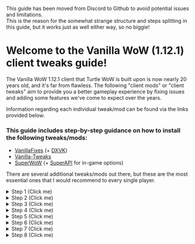 This guide has been moved from Discord to Github to avoid potential issues and limitations.  
This is the reason for the somewhat strange structure and steps splitting in this guide, but it works just as well either way, so no biggie!  

# Welcome to the Vanilla WoW (1.12.1) client tweaks guide!

The Vanilla WoW 1.12.1 client that Turtle WoW is built upon is now nearly 20 years old, and it's far from flawless. The following "client mods" or "client tweaks" aim to provide you a better gameplay experience by fixing issues and adding some features we've come to expect over the years.  

Information regarding each individual tweak/mod can be found via the links provided below.  

### This guide includes step-by-step guidance on how to install the following tweaks/mods:  
* [VanillaFixes](<https://github.com/hannesmann/vanillafixes>) (+ [DXVK](<https://github.com/doitsujin/dxvk>))  
* [Vanilla-Tweaks](<https://github.com/brndd/vanilla-tweaks>)  
* [SuperWoW](<https://github.com/balakethelock/SuperWoW>) (+ [SuperAPI](<https://github.com/balakethelock/SuperAPI>) for in-game options)  

There are several additional tweaks/mods out there, but these are the most essential ones that I would recommend to every single player.  

<details>
<summary> Step 1 (Click me) </summary>

# Client Tweaks - Step 1

Before we start we must disable our Antivirus software and add TurtleWoW's game folder to exclusions.  
This is to ensure that Windows Defender (or any other antivirus software you may have) doesn't delete any of the files.  
> [!NOTE]
> The explanation for why AV software false flags VanillaFixes can be found on the [VanillaFixes - Releases](<https://github.com/hannesmann/vanillafixes/releases>) page.  

> In short, there's no way for antivirus software to differentiate between VanillaFixes, which *we want* to inject the mod DLL's into our game, and a malicious DLL injector that would be used for nefarious purposes. As a result it considers VanillaFixes a virus/malware even though it's not. 

### These are the steps shown in the video below:
1. Open **Windows Defender** / **Windows Security**
2. Under **Virus & threat protection**, click **Manage settings**
3. Set **Real-time protection** to **Off**
4. Scroll down to **Exclusions** and click **Add or remove exclusions**
5. Click **+ Add an exclusion** and select **Folder**
6. Navigate to your TurtleWoW installation folder and hit **Select Folder**
-# for example "G:\TWoW\twmoa_1172" as seen in the video below
7. Confirm in **Exclusions** list that the game folder was added successfully


![Video](https://cdn.discordapp.com/attachments/1317115547749580824/1325992839934644244/Step-1.mp4?ex=677dce90&is=677c7d10&hm=31e5efe37b22919329add4df71a7e363883cbd2bee2349435dc3ceeeeddc46da&)
</details>

<details>
<summary> Step 2 (Click me) </summary>

## Client Tweaks - Step 2
Now, let's download our first actual client tweak, we'll start with VanillaFixes!

Confirm that your antivirus software is still temporarily **disabled** during the download and installation of **VanillaFixes**

### These are the steps shown in the video below:
1. Head on over to **GitHub** and download the latest version of [**VanillaFixes**](<https://github.com/hannesmann/vanillafixes/releases>) 
-# (*DXVK version highly recommended, if it doesn't work you can just delete d3d9.dll from your TurtleWoW game folder later*)
2. Save the VanillaFixes zip file somewhere you will be able to find it for the next step

[Video](https://cdn.discordapp.com/attachments/1317115547749580824/1325998709636595812/Step-2.mp4?ex=677dd408&is=677c8288&hm=34d5bd8f3464ddb38105809202b1501c35d1b21e45c5bf831dd1772cd9efdb9f&)
</details>

<details>
<summary> Step 3 (Click me) </summary>

## Client Tweaks - Step 3
Time to extract VanillaFixes and place it in the game folder!

Confirm that your antivirus software is still temporarily **disabled** during the download and installation of **VanillaFixes**

### These are the steps shown in the video below:
1. **Locate** the **VanillaFixes** zip file you downloaded during Client Tweaks - Step 2
2. **Extract** the zip file contents
3. **Move**/**copy** the extracted files over to your **TurtleWoW game folder**
4. If everything was done correctly, **VanillaFixes/VanillaFixes-DXVK is now successfully installed**

**Important note:** From now on we will use VanillaFixes.exe to start the game, otherwise all of these tweaks and mods will not be enabled!

[Video](https://cdn.discordapp.com/attachments/1317115547749580824/1326001882455478304/Step-3.mp4?ex=677dd6fc&is=677c857c&hm=07b9c37402a712511d4803f15821443028e897eeecbb97faa08d897709640f30&)
</details>

<details>
<summary> Step 4 (Click me) </summary>

## Client Tweaks - Step 4
Now let's download Vanilla-Tweaks 
-# Although Vanilla-Tweaks is now built into the launcher, we'll do a regular installation for the sake of consistency and avoid the TurtleWoW.exe launcher

For this step it **doesn't matter** whether your antivirus software is **enabled** or **disabled**

### These are the steps shown in the video below:
1. Head on over to **GitHub** and download [**Vanilla-Tweaks**](<https://github.com/brndd/vanilla-tweaks/releases>) for Windows
2. **Save** the zip file to your computer
3. **Locate** and **extract** the Vanilla-Tweaks zip file

[Video](https://cdn.discordapp.com/attachments/1317115547749580824/1326014509290229792/Step-6_DL_VT.mp4?ex=677de2bf&is=677c913f&hm=e09fe6a4286a8a367d3b52a2539c362401cd5d8c29fc15d66a434ee2d63e6f56&)
</details>

<details>
<summary> Step 5 (Click me) </summary>

## Client Tweaks - Step 5
Now let's install/apply Vanilla-Tweaks 
-# Although Vanilla-Tweaks is now built into the launcher, we'll do a regular installation for the sake of consistency and avoid the TurtleWoW.exe launcher

For this step it **doesn't matter** whether your antivirus software is **enabled** or **disabled**

### These are the steps shown in the video below:
1. **Copy** your **WoW.exe** file from TurtleWoW game folder **into the Vanilla-Tweaks folder**
2. **Drag** & **drop** the original **WoW.exe** onto **Vanilla-Tweaks.exe**
3. A new file named **WoW_Tweaked.exe** will appear in your **Vanilla-Tweaks folder**
4. **Move/copy** the new **WoW_Tweaked.exe** over to your **TurtleWoW game folder**
5. **Rename** the old **WoW.exe** to **WoW_OLD.exe** or something similar
6. **Rename** the new **WoW_Tweaked.exe** file to **WoW.exe**
7. If everything was done correctly, **Vanilla-Tweaks is now installed successfully**

[Video](https://cdn.discordapp.com/attachments/1317115547749580824/1326020171600629760/Step-7_Apply_VT.mp4?ex=677de805&is=677c9685&hm=9c82c4974388270accbd432f3d19b2aee269133f76bcd04aa1c523cfc2e7a2a2&)
</details>

<details>
<summary> Step 6 (Click me) </summary>

## Client Tweaks - Step 6
Now let's download and install SuperWoW

Your Antivirus software must be **disabled** during the download and installation of **SuperWoW**
-# If you need a reminder on how to disable Windows Defender, scroll back up and refer to the **Client Tweaks - Step 1** part of the guide

### These are the steps shown in the video below:
1. Head on over to **GitHub** and download the latest version of [**SuperWoW**](<https://github.com/balakethelock/SuperWoW/releases>) 
-# Ignore the "SuperWoW mpq patch"
2. **Extract** the SuperWoW zip file contents
3. **Move/copy** only **SuperWoWHook.dll** over to the **TurtleWoW game folder**
-# We do not need the SuperWoWLauncher since VanillaFixes will already detect and load SuperWoWHook.dll
4. If everything was done correctly, **SuperWoW is now successfully installed**
-# Although in order to see the in-game configuration menu, you also need to download and install the [SuperAPI](<https://github.com/balakethelock/SuperAPI>) addon
-# Install SuperAPI like any regular addon. Extract and place files into twow > interface > addons, or by using the [GitAddonsManager](<https://woblight.gitlab.io/overview/gitaddonsmanager/>) (recommended)
-# GitAddonsManager install + usage info can be found [here](<https://turtle-wow.fandom.com/wiki/Addons#How_to_Install_Addons>)


[Video](https://cdn.discordapp.com/attachments/1317115547749580824/1326025167939309598/Step-8_SuperWoW.mp4?ex=677decac&is=677c9b2c&hm=c416c662a2700231d0903603a220a3a153d685b612dca48e045beeb779023e22&)
</details>

<details>
<summary> Step 7 (Click me) </summary>

## Client Tweaks - Step 7
Now we'll add the **optional** "Async Patch" to our previously installed DXVK from Client Tweaks - Step 1-3
-# Although this is a completely optional step, I strongly recommend that you try it out as it gives a very significant performance boost (big bump up in FPS, and a much smoother/more responsive game)

It doesn't matter whether your antivirus software is enabled or disabled for these steps

### These are the steps shown in the video below:
1. **Download** and **extract** the [**DXVK Async Patch**](https://tretrauit.me/dxvk-async-builder/) 
-# If the link above is broken, try **[this](<https://tretrauit.gitlab.io/dxvk-async-builder//>)** instead
2. **Open** the **extracted folder** and find the folder inside named **x32**
3. Inside the **x32** folder, **copy d3d9.dll**
4. Place **d3d9.dll** into your **TurtleWoW game folder**
5. If prompted, select **Yes/Replace** when asked if you'd like to **replace** the existing **d3d9.dll** that came bundled with **VanillaFixes-DXVK**


[Video](https://cdn.discordapp.com/attachments/1317115547749580824/1326062405234589706/Step-4_Async.mp4?ex=677e0f5a&is=677cbdda&hm=0444aa12899797fe5b99eea424ed2acf825645586a5d863dcb1834050ac397b9&)
</details>

<details>
<summary> Step 8 (Click me) </summary>

## Client Tweaks - Step 8
This is the final step of the entire guide! 
Lastly we will adjust the DXVK configuration file to actually enable Async and some other stuff!

It doesn't matter whether your antivirus software is enabled or disabled for these steps

### These are the steps shown in the video below:
1. **Navigate** to your **TurtleWoW game folder**
2. **Open/edit** the **dxvk.conf** file with a text editor such as **Notepad**
3.  **Replace** all the text inside the file with the text found [**here**](<https://pastebin.com/SgsqegeQ>)
-# The above configuration should work for most users without any issues. However, do NOT increase the framerate limit to higher than 245 as this will cause graphical issues.
-# If you prioritize energy savings over performance, lower the d3d9.maxFrameRate = 245 to match your monitor's refresh rate (common refresh rates are 60, 120, and 144).
4. **Save** and close the **text editor**
5.  If done correctly, **DXVK Async Patch is now successfully installed**

**If you for some reason wish to revert the Async Patch, set** `dxvk.enableAsync = True` **to** `dxvk.enableAsync = False`


[Video](https://cdn.discordapp.com/attachments/1317115547749580824/1326067888255406150/Step-5_Async_Conf.mp4?ex=677e1475&is=677cc2f5&hm=184b00eae45644bc0f3b6a66312d6a03bba4bb6cc327f5e9df1384b175998eef&)
</details>
